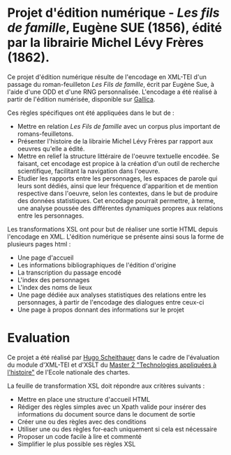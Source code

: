 # Projet d'édition numérique - *Les fils de famille*, Eugène SUE (1856), édité par la librairie Michel Lévy Frères (1862).

Ce projet d'édition numérique résulte de l'encodage en XML-TEI d'un passage du roman-feuilleton *Les Fils de famille*, écrit par Eugène Sue, à l'aide d'une ODD et d'une RNG personnalisée. L'encodage a été réalisé à partir de l'édition numérisée, disponible sur [Gallica](https://gallica.bnf.fr/ark:/12148/bpt6k58180814/).

Ces règles spécifiques ont été appliquées dans le but de :
* Mettre en relation *Les Fils de famille* avec un corpus plus important de romans-feuilletons.
* Présenter l'histoire de la librairie Michel Lévy Frères par rapport aux oeuvres qu'elle a édité.
* Mettre en relief la structure littéraire de l'oeuvre textuelle encodée. Se faisant, cet encodage est propice à la création d'un outil de recherche scientifique, facilitant la navigation dans l'oeuvre.
* Etudier les rapports entre les personnages, les espaces de parole qui leurs sont dédiés, ainsi que leur fréquence d'apparition et de mention respective dans l'oeuvre, selon les contextes, dans le but de produire des données statistiques. Cet encodage pourrait permettre, à terme, une analyse poussée des différentes dynamiques propres aux relations entre les personnages.

Les transformations XSL ont pour but de réaliser une sortie HTML depuis l'encodage en XML. L'édition numérique se présente ainsi sous la forme de plusieurs pages html :

* Une page d'accueil
* Les informations bibliographiques de l'édition d'origine
* La transcription du passage encodé
* L'index des personnages
* L'index des noms de lieux
* Une page dédiée aux analyses statistiques des relations entre les personnages, à partir de l'encodage des dialogues entre ceux-ci
* Une page à propos donnant des informations sur le projet

# Evaluation

Ce projet a été réalisé par [Hugo Scheithauer](https://github.com/HugoSchtr) dans le cadre de l'évaluation du module d'XML-TEI et d'XSLT du [Master 2 "Technologies appliquées à l'histoire"](http://www.chartes.psl.eu/fr/cursus/master-technologies-numeriques-appliquees-histoire) de l'Ecole nationale des chartes.

La feuille de transformation XSL doit répondre aux critères suivants :

* Mettre en place une structure d'accueil HTML
* Rédiger des règles simples avec un Xpath valide pour insérer des informations du document source dans le document de sortie
* Créer une ou des règles avec des conditions
* Utiliser une ou des règles for-each uniquement si cela est nécessaire
* Proposer un code facile à lire et commenté
* Simplifier le plus possible ses règles XSL
